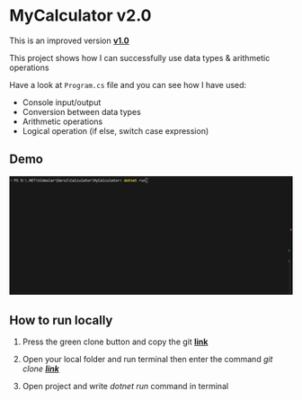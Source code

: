# MyCalculator v2.0

This is an improved version **[v1.0](https://github.com/Jarus95/Calculator/tree/releases/v1.0)**

This project shows how I can successfully use data types &amp; arithmetic operations

Have a look at `Program.cs` file and you can see how I have used:

* Console input/output
* Conversion between data types
* Arithmetic operations 
* Logical operation (if else, switch case expression)
## Demo
![demo](./assets/demo-live-2.gif)

## How to run locally
1. Press the green clone button and copy the git **[link](https://github.com/Jarus95/Averagely.git)**




2. Open your local folder and run terminal then enter the command *git clone **[link](https://github.com/Jarus95/Averagely.git)***


3. Open project and write _dotnet run_ command in terminal
